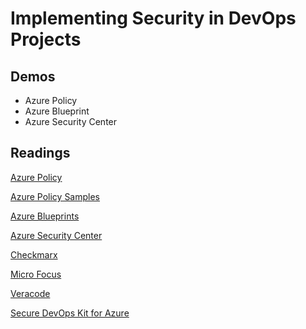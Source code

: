 # Implementing Security in DevOps Projects

## Demos

- Azure Policy
- Azure Blueprint
- Azure Security Center

## Readings

[Azure Policy](https://docs.microsoft.com/en-us/azure/governance/policy/)

[Azure Policy Samples](https://github.com/Azure/azure-policy)

[Azure Blueprints](https://docs.microsoft.com/en-us/azure/governance/blueprints/)

[Azure Security Center](https://docs.microsoft.com/en-us/azure/security-center/)

[Checkmarx](https://www.checkmarx.com/de/)

[Micro Focus](https://www.microfocus.com/en-us/portfolio/application-security)

[Veracode](https://www.veracode.com/)

[Secure DevOps Kit for Azure](https://azsk.azurewebsites.net/)
